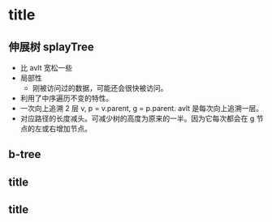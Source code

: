 # title

## 伸展树 splayTree

- 比 avlt 宽松一些
- 局部性
  - 刚被访问过的数据，可能还会很快被访问。
- 利用了中序遍历不变的特性。
- 一次向上追溯 2 层 v, p = v.parent, g = p.parent. avlt 是每次向上追溯一层。
- 对应路径的长度减头。可减少树的高度为原来的一半。因为它每次都会在 g 节点的左或右增加节点。

## b-tree

## title

## title
